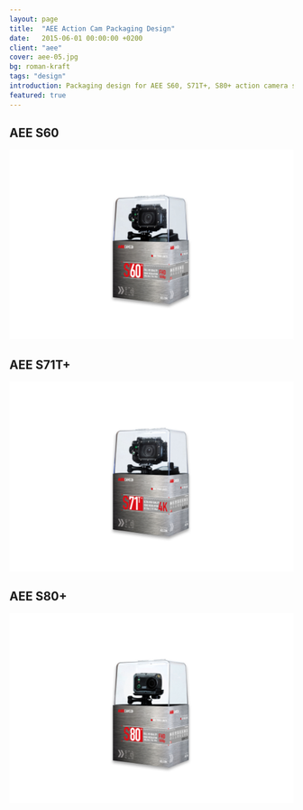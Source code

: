 ```yaml
---
layout: page
title:  "AEE Action Cam Packaging Design"
date:   2015-06-01 00:00:00 +0200
client: "aee"
cover: aee-05.jpg
bg: roman-kraft
tags: "design"
introduction: Packaging design for AEE S60, S71T+, S80+ action camera series.
featured: true
---
```


## AEE S60

<img src="/assets/images/projects/aee-06.jpg" class="image-wrapper inline mb">

## AEE S71T+

<img src="/assets/images/projects/aee-05.jpg" class="image-wrapper inline mb">

## AEE S80+

<img src="/assets/images/projects/aee-07.jpg" class="image-wrapper inline mb">
